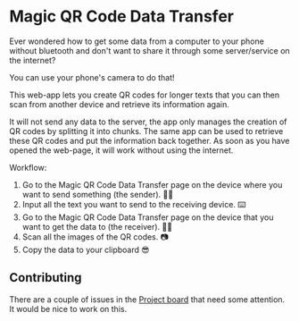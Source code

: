 # Magic QR Code Data Transfer

Ever wondered how to get some data from a computer to your phone without bluetooth and don't want to share it through some server/service on the internet?

You can use your phone's camera to do that!

This web-app lets you create QR codes for longer texts that you can then scan from another device and retrieve its information again.

It will not send any data to the server, the app only manages the creation of QR codes by splitting it into chunks. The same app can be used to retrieve these QR codes and put the information back together. As soon as you have opened the web-page, it will work without using the internet.

Workflow:
1. Go to the Magic QR Code Data Transfer page on the device where you want to send something (the sender). 👩‍💻
2. Input all the text you want to send to the receiving device. ⌨️
3. Go to the Magic QR Code Data Transfer page on the device that you want to get the data to (the receiver). 👨‍💻
4. Scan all the images of the QR codes. 📷
5. Copy the data to your clipboard 😎

## Contributing

There are a couple of issues in the [Project board](https://github.com/Narigo/magic-qr-code-data-transfer/projects/1) that need some attention. It would be nice to work on this.
